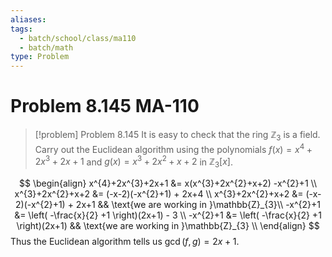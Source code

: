 ```yaml
---
aliases: 
tags:
  - batch/school/class/ma110
  - batch/math
type: Problem
---
```

# Problem 8.145 MA-110

> [!problem] Problem 8.145
> It is easy to check that the ring $\mathbb{Z}_{3}$ is a field. Carry out the Euclidean algorithm using the polynomials $f(x)=x^{4}+2x^{3}+2x+1$ and $g(x)=x^{3}+2x^{2}+x+2$ in $\mathbb{Z}_{3}[x]$.

$$
\begin{align}
x^{4}+2x^{3}+2x+1 &= x(x^{3}+2x^{2}+x+2) -x^{2}+1 \\
x^{3}+2x^{2}+x+2 &= (-x-2)(-x^{2}+1) + 2x+4 \\
x^{3}+2x^{2}+x+2 &= (-x-2)(-x^{2}+1) + 2x+1 && \text{we are working in }\mathbb{Z}_{3}\\
-x^{2}+1 &= \left( -\frac{x}{2} +1 \right)(2x+1) - 3 \\
-x^{2}+1 &= \left( -\frac{x}{2} +1 \right)(2x+1) && \text{we are working in }\mathbb{Z}_{3} \\
\end{align}
$$
Thus the Euclidean algorithm tells us $\gcd(f,g)=2x+1$.
